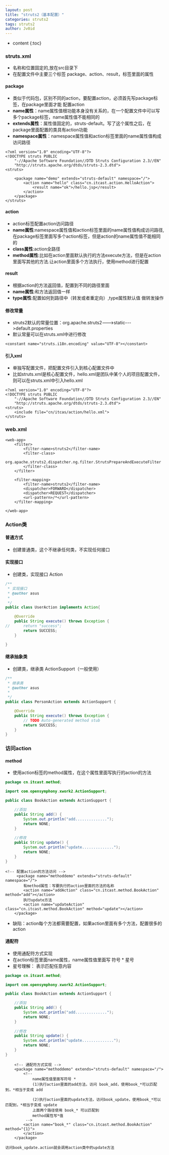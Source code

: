 ```yaml
---
layout: post
title: "struts2（基本配置）"
categories: struts2
tags: struts2
author: Jv0id
---
```


* content
{:toc}
### struts.xml

- 名称和位置固定的,放在src目录下
- 在配置文件中主要三个标签 package、action、result，标签里面的属性



#### package

- 类似于代码包，区别不同的action，要配置action，必须首先写package标签，在package里面才能 配置action
- **name属性**：name属性值根功能本身没有关系的，在一个配置文件中可以写多个package标签，name属性值不能相同的
- **extends属性**：属性值固定的，struts-default。写了这个属性之后，在package里面配置的类具有action功能
- **namespace属性**：namespace属性值和action标签里面的name属性值构成访问路径

```
<?xml version="1.0" encoding="UTF-8"?>
<!DOCTYPE struts PUBLIC
	"-//Apache Software Foundation//DTD Struts Configuration 2.3//EN"
	"http://struts.apache.org/dtds/struts-2.3.dtd">
<struts>

	<package name="demo" extends="struts-default" namespace="/">
		<action name="hello" class="cn.itcast.action.HelloAction">
			<result name="ok">/hello.jsp</result>
		</action>
	</package>
</struts>

```



#### action

- action标签配置action访问路径
- **name属性**:namespace属性值和action标签里面的name属性值构成访问路径,在package标签里面写多个action标签，但是action的name属性值不能相同的
- **class属性**:action全路径
- **method属性**:比如在action里面默认执行的方法execute方法，但是在action里面写其他的方法.让action里面多个方法执行，使用method进行配置



#### result

- 根据action的方法返回值，配置到不同的路径里面
- **name属性**:和方法返回值一样
- **type属性**:配置如何到路径中（转发或者重定向）,type属性默认值 做转发操作



#### 修改常量

- struts2默认的常量位置：org.apache.struts2--->static--->default.properties
- 默认常量可以在struts.xml中进行修改

```
<constant name="struts.i18n.encoding" value="UTF-8"></constant>
```



#### 引入xml

- 单独写配置文件，把配置文件引入到核心配置文件中
- 比如struts.xml是核心配置文件，hello.xml是团队中某个人的项目配置文件，则可以在struts.xml中引入hello.xml

```
<?xml version="1.0" encoding="UTF-8"?>
<!DOCTYPE struts PUBLIC
	"-//Apache Software Foundation//DTD Struts Configuration 2.3//EN"
	"http://struts.apache.org/dtds/struts-2.3.dtd">
<struts>
	<include file="cn/itcas/action/hello.xml">
</struts>
```



### web.xml

```
<web-app>
	<filter>
		<filter-name>struts2</filter-name>
		<filter-class>
			org.apache.struts2.dispatcher.ng.filter.StrutsPrepareAndExecuteFilter
		</filter-class>
	</filter>

	<filter-mapping>
		<filter-name>struts2</filter-name>
		<dispatcher>FORWARD</dispatcher>
		<dispatcher>REQUEST</dispatcher>		
		<url-pattern>/*</url-pattern>
	</filter-mapping>

</web-app>

```



### Action类

#### 普通方式

- 创建普通类，这个不继承任何类，不实现任何接口



#### 实现接口

- 创建类，实现接口 Action

```java
/**
 * 实现接口
 * @author asus
 *
 */
public class UserAction implements Action{

	@Override
	public String execute() throws Exception {
//		return "success";
		return SUCCESS;
	}

}

```



#### 继承抽象类

- 创建类，继承类 ActionSupport（一般使用）

```java
/**
 * 继承类
 * @author asus
 *
 */
public class PersonAction extends ActionSupport {

	@Override
	public String execute() throws Exception {
		// TODO Auto-generated method stub
		return SUCCESS;
	}
}

```



### 访问action

#### method

- 使用action标签的method属性，在这个属性里面写执行的action的方法

```java
package cn.itcast.method;

import com.opensymphony.xwork2.ActionSupport;

public class BookAction extends ActionSupport {

	//添加
	public String add() {
		System.out.println("add..............");
		return NONE;
	}
	
	//修改
	public String update() {
		System.out.println("update..............");
		return NONE;
	}
}

```

```
<!-- 配置action的方法访问 -->
	 <package name="methoddemo" extends="struts-default" namespace="/">
		有method属性：写要执行的action里面的方法的名称  
		<action name="addAction" class="cn.itcast.method.BookAction" method="add"></action>
		执行update方法
		<action name="updateAction" class="cn.itcast.method.BookAction" method="update"></action>
	</package> 

```

- 缺陷：action每个方法都需要配置，如果action里面有多个方法，配置很多的action

#### 通配符

- 使用通配符方式实现
- 在action标签里面name属性，name属性值里面写 符号 *  星号
- 星号理解： 表示匹配任意内容

```java
package cn.itcast.method;

import com.opensymphony.xwork2.ActionSupport;

public class BookAction extends ActionSupport {

	//添加
	public String add() {
		System.out.println("add..............");
		return NONE;
	}
	
	//修改
	public String update() {
		System.out.println("update..............");
		return NONE;
	}
}

```

```
	<!-- 通配符方式实现 -->
	<package name="methoddemo" extends="struts-default" namespace="/">
		<!-- 
			name属性值里面写符号 * 
			(1)执行action里面的add方法，访问 book_add，使用book_*可以匹配到，*相当于变成 add
			
			(2)执行action里面的update方法，访问book_update，使用book_*可以匹配到，*相当于变成 update
			上面两个路径使用 book_* 可以匹配到
			method属性写*值
		 -->
		<action name="book_*" class="cn.itcast.method.BookAction" method="{1}">
		</action>
	</package>

```

```
访问book_update.action就会调用action类中的update方法
```

